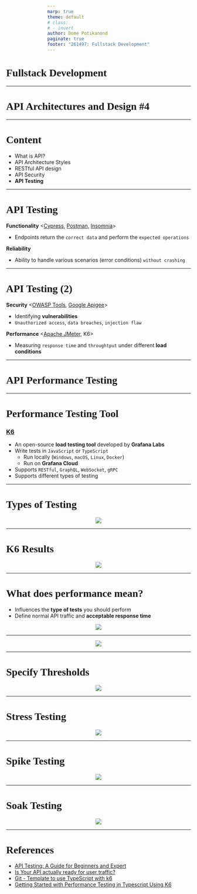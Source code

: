 ```yaml
---
marp: true
theme: default
# class:
# - invert
author: Dome Potikanond
paginate: true
footer: "261497: Fullstack Development"
---
```


<style>
@import url('https://fonts.googleapis.com/css2?family=Prompt:ital,wght@0,100;0,300;0,400;0,700;1,100;1,300;1,400;1,700&display=swap');

:root {
font-family: Prompt;
--hl-color: #D57E7E;
}
h1 {
  font-family: Prompt
}
div {
  display: flex;
  justify-content: center;
}
</style>

<!--_class: normal-->

# Fullstack Development

---

<!--_class: normal-->

# API Architectures and Design #4

---

<!--_class: normal-->

# Content

- What is API?
- API Architecture Styles
- RESTful API design
- API Security
- **API Testing**

---

# API Testing

**Functionality** <[Cypress](https://www.cypress.io/), [Postman](https://www.postman.com/), [Insomnia](https://insomnia.rest/)>

- Endpoints return the `correct data` and perform the `expected operations`

**Reliability**

- Ability to handle various scenarios (error conditions) `without crashing`

---

# API Testing (2)

**Security** <[OWASP Tools](https://owasp.org/www-project-api-security-testing-framework/), [Google Apigee]()>

- Identifying **vulnerabilities**
- `Unauthorized access`, `data breaches`, `injection flaw`

**Performance** <[Apache JMeter](), K6>

- Measuring `response time` and `throughtput` under different **load conditions**

---

# API Performance Testing

---

# Performance Testing Tool

### [K6](https://k6.io/)

- An open-source **load testing tool** developed by **Grafana Labs**
- Write tests in `JavaScript` or `TypeScript`
  - Run locally (`Windows`, `macOS`, `Linux`, `Docker`)
  - Run on **Grafana Cloud**
- Supports `RESTful`, `GraphQL`, `WebSocket`, `gRPC`
- Supports different types of testing

---

# Types of Testing

<div>
<img src="./img/testing-types.png" >
</div>

---

# K6 Results

<div>
<img src="./img/k6-results.png" >
</div>

---

# What does performance mean?

- Influences the **type of tests** you should perform
- Define normal API traffic and **acceptable response time**

<div>
<img src="./img/performance1.png" >
</div>

---

<!--_class: invert-->

<div>
<img src="./img/k6-results2.png" >
</div>

---

# Specify Thresholds

<div>
<img src="./img/thresholds.png" >
</div>

---

# Stress Testing

<div>
<img src="./img/stress-testing.png" >
</div>

---

# Spike Testing

<div>
<img src="./img/spike-testing.png" >
</div>

---

# Soak Testing

<div>
<img src="./img/soak-testing.png" >
</div>

---

# References

- [API Testing: A Guide for Beginners and Expert](https://konghq.com/blog/engineering/api-testing-understanding-the-basics)
- [Is Your API actually ready for user traffic?](https://youtu.be/9JPbnYUeKuM?si=HTIaZPy38g5a7gno)
- [Git - Template to use TypeScript with k6](https://github.com/grafana/k6-template-typescript)
- [Getting Started with Performance Testing in Typescript Using K6](https://medium.com/@sebastian.southern/performance-testing-in-typescript-with-k6-a65377f547e6)
